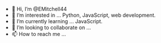 - 👋 Hi, I’m @EMitchell44
- 👀 I’m interested in ... Python, JavaScript, web development.
- 🌱 I’m currently learning ... JavaScript.
- 💞️ I’m looking to collaborate on ...
- 📫 How to reach me ...
